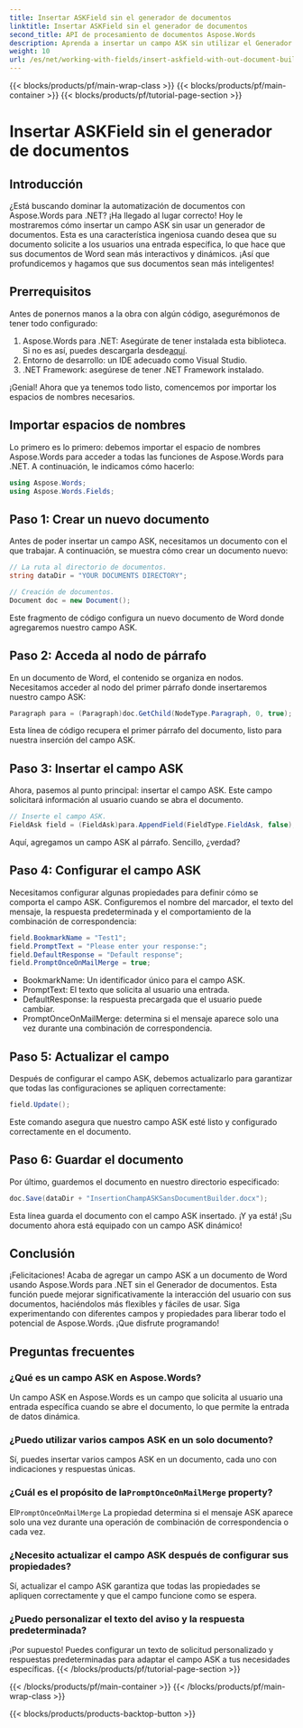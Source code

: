 ```yaml
---
title: Insertar ASKField sin el generador de documentos
linktitle: Insertar ASKField sin el generador de documentos
second_title: API de procesamiento de documentos Aspose.Words
description: Aprenda a insertar un campo ASK sin utilizar el Generador de documentos en Aspose.Words para .NET. Siga esta guía para mejorar sus documentos de Word de forma dinámica.
weight: 10
url: /es/net/working-with-fields/insert-askfield-with-out-document-builder/
---
```


{{< blocks/products/pf/main-wrap-class >}}
{{< blocks/products/pf/main-container >}}
{{< blocks/products/pf/tutorial-page-section >}}

# Insertar ASKField sin el generador de documentos

## Introducción

¿Está buscando dominar la automatización de documentos con Aspose.Words para .NET? ¡Ha llegado al lugar correcto! Hoy le mostraremos cómo insertar un campo ASK sin usar un generador de documentos. Esta es una característica ingeniosa cuando desea que su documento solicite a los usuarios una entrada específica, lo que hace que sus documentos de Word sean más interactivos y dinámicos. ¡Así que profundicemos y hagamos que sus documentos sean más inteligentes!

## Prerrequisitos

Antes de ponernos manos a la obra con algún código, asegurémonos de tener todo configurado:

1.  Aspose.Words para .NET: Asegúrate de tener instalada esta biblioteca. Si no es así, puedes descargarla desde[aquí](https://releases.aspose.com/words/net/).
2. Entorno de desarrollo: un IDE adecuado como Visual Studio.
3. .NET Framework: asegúrese de tener .NET Framework instalado.

¡Genial! Ahora que ya tenemos todo listo, comencemos por importar los espacios de nombres necesarios.

## Importar espacios de nombres

Lo primero es lo primero: debemos importar el espacio de nombres Aspose.Words para acceder a todas las funciones de Aspose.Words para .NET. A continuación, le indicamos cómo hacerlo:

```csharp
using Aspose.Words;
using Aspose.Words.Fields;
```

## Paso 1: Crear un nuevo documento

Antes de poder insertar un campo ASK, necesitamos un documento con el que trabajar. A continuación, se muestra cómo crear un documento nuevo:

```csharp
// La ruta al directorio de documentos.
string dataDir = "YOUR DOCUMENTS DIRECTORY";

// Creación de documentos.
Document doc = new Document();
```

Este fragmento de código configura un nuevo documento de Word donde agregaremos nuestro campo ASK.

## Paso 2: Acceda al nodo de párrafo

En un documento de Word, el contenido se organiza en nodos. Necesitamos acceder al nodo del primer párrafo donde insertaremos nuestro campo ASK:

```csharp
Paragraph para = (Paragraph)doc.GetChild(NodeType.Paragraph, 0, true);
```

Esta línea de código recupera el primer párrafo del documento, listo para nuestra inserción del campo ASK.

## Paso 3: Insertar el campo ASK

Ahora, pasemos al punto principal: insertar el campo ASK. Este campo solicitará información al usuario cuando se abra el documento.

```csharp
// Inserte el campo ASK.
FieldAsk field = (FieldAsk)para.AppendField(FieldType.FieldAsk, false);
```

Aquí, agregamos un campo ASK al párrafo. Sencillo, ¿verdad?

## Paso 4: Configurar el campo ASK

Necesitamos configurar algunas propiedades para definir cómo se comporta el campo ASK. Configuremos el nombre del marcador, el texto del mensaje, la respuesta predeterminada y el comportamiento de la combinación de correspondencia:

```csharp
field.BookmarkName = "Test1";
field.PromptText = "Please enter your response:";
field.DefaultResponse = "Default response";
field.PromptOnceOnMailMerge = true;
```

- BookmarkName: Un identificador único para el campo ASK.
- PromptText: El texto que solicita al usuario una entrada.
- DefaultResponse: la respuesta precargada que el usuario puede cambiar.
- PromptOnceOnMailMerge: determina si el mensaje aparece solo una vez durante una combinación de correspondencia.

## Paso 5: Actualizar el campo

Después de configurar el campo ASK, debemos actualizarlo para garantizar que todas las configuraciones se apliquen correctamente:

```csharp
field.Update();
```

Este comando asegura que nuestro campo ASK esté listo y configurado correctamente en el documento.

## Paso 6: Guardar el documento

Por último, guardemos el documento en nuestro directorio especificado:

```csharp
doc.Save(dataDir + "InsertionChampASKSansDocumentBuilder.docx");
```

Esta línea guarda el documento con el campo ASK insertado. ¡Y ya está! ¡Su documento ahora está equipado con un campo ASK dinámico!

## Conclusión

¡Felicitaciones! Acaba de agregar un campo ASK a un documento de Word usando Aspose.Words para .NET sin el Generador de documentos. Esta función puede mejorar significativamente la interacción del usuario con sus documentos, haciéndolos más flexibles y fáciles de usar. Siga experimentando con diferentes campos y propiedades para liberar todo el potencial de Aspose.Words. ¡Que disfrute programando!

## Preguntas frecuentes

### ¿Qué es un campo ASK en Aspose.Words?
Un campo ASK en Aspose.Words es un campo que solicita al usuario una entrada específica cuando se abre el documento, lo que permite la entrada de datos dinámica.

### ¿Puedo utilizar varios campos ASK en un solo documento?
Sí, puedes insertar varios campos ASK en un documento, cada uno con indicaciones y respuestas únicas.

###  ¿Cuál es el propósito de la`PromptOnceOnMailMerge` property?
 El`PromptOnceOnMailMerge` La propiedad determina si el mensaje ASK aparece solo una vez durante una operación de combinación de correspondencia o cada vez.

### ¿Necesito actualizar el campo ASK después de configurar sus propiedades?
Sí, actualizar el campo ASK garantiza que todas las propiedades se apliquen correctamente y que el campo funcione como se espera.

### ¿Puedo personalizar el texto del aviso y la respuesta predeterminada?
¡Por supuesto! Puedes configurar un texto de solicitud personalizado y respuestas predeterminadas para adaptar el campo ASK a tus necesidades específicas.
{{< /blocks/products/pf/tutorial-page-section >}}

{{< /blocks/products/pf/main-container >}}
{{< /blocks/products/pf/main-wrap-class >}}

{{< blocks/products/products-backtop-button >}}
